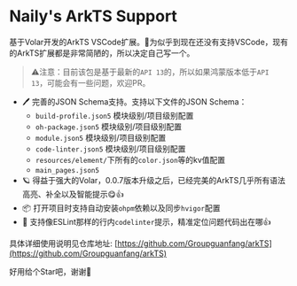 # Naily's ArkTS Support

基于Volar开发的ArkTS VSCode扩展。🌹为似乎到现在还没有支持VSCode，现有的ArkTS扩展都是非常简陋的，所以决定自己写一个。

> ⚠️注意：目前该包是基于最新的`API 13`的，所以如果鸿蒙版本低于`API 13`，可能会有一些问题，欢迎PR。

- 🖊️ 完善的JSON Schema支持。支持以下文件的JSON Schema：
  - `build-profile.json5` 模块级别/项目级别配置
  - `oh-package.json5` 模块级别/项目级别配置
  - `module.json5` 模块级别/项目级别配置
  - `code-linter.json5` 模块级别/项目级别配置
  - `resources/element/`下所有的`color.json`等的kv值配置
  - `main_pages.json5`
- 🪐 得益于强大的Volar，0.0.7版本升级之后，已经完美的ArkTS几乎所有语法高亮、补全以及智能提示😋👍
- 📦 打开项目时支持自动安装`ohpm`依赖以及同步`hvigor`配置
- 🚧 支持像ESLint那样的行内`codelinter`提示，精准定位问题代码出在哪👍

具体详细使用说明见仓库地址: [https://github.com/Groupguanfang/arkTS](https://github.com/Groupguanfang/arkTS)

好用给个Star吧，谢谢🥹